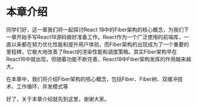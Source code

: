 # 本章介绍
同学们好，这一章我们将一起探讨React 18中的Fiber架构的核心概念，为我们下一章开始手写React18源码做好准备工作。React作为一个广泛使用的前端库，一直以来都在努力优化性能和提升用户体验，而Fiber架构的出现成为了一个重要的里程碑，它极大地改善了React的渲染性能和调度策略。其实Fiber架构早在React16中就出现，但随着功能不断完善，React18中Fiber架构发挥的作用越来越大。

在本章中，我们将介绍Fiber架构的核心概念，包括Fiber、Fiber树、双缓冲技术、工作循环、并发模式等

好了，关于本章介绍就先到这里，谢谢大家。